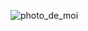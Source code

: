 ![photo_de_moi](https://user-images.githubusercontent.com/112189528/215195559-87da326c-d940-44d5-b39e-000e335018a3.JPG)

